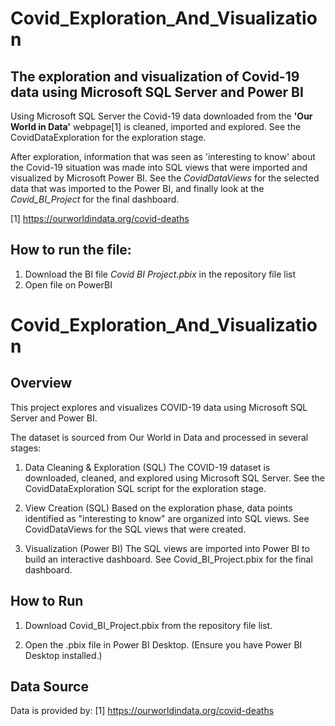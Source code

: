 # Covid_Exploration_And_Visualization

## The exploration and visualization of Covid-19 data using Microsoft SQL Server and Power BI

Using Microsoft SQL Server the Covid-19 data downloaded from the **'Our World in Data'**
webpage[1] is cleaned, imported and explored. See the CovidDataExploration for the exploration stage.

After exploration, information that was seen as 'interesting to know' about the Covid-19
situation was made into SQL views that were imported and visualized by Microsoft Power BI.
See the *CovidDataViews* for the selected data that was imported to the Power BI, and finally
look at the *Covid_BI_Project* for the final dashboard.


[1] https://ourworldindata.org/covid-deaths

## How to run the file:
1. Download the BI file *Covid BI Project.pbix* in the repository file list
2. Open file on PowerBI

# Covid_Exploration_And_Visualization
## Overview

This project explores and visualizes COVID-19 data using Microsoft SQL Server and Power BI.

The dataset is sourced from Our World in Data and processed in several stages:

1. Data Cleaning & Exploration (SQL)
The COVID-19 dataset is downloaded, cleaned, and explored using Microsoft SQL Server.
See the CovidDataExploration SQL script for the exploration stage.

2. View Creation (SQL)
Based on the exploration phase, data points identified as "interesting to know" are organized into SQL views.
See CovidDataViews for the SQL views that were created.

3. Visualization (Power BI)
The SQL views are imported into Power BI to build an interactive dashboard.
See Covid_BI_Project.pbix for the final dashboard.

## How to Run

1. Download Covid_BI_Project.pbix from the repository file list.

2. Open the .pbix file in Power BI Desktop.
(Ensure you have Power BI Desktop installed.)

## Data Source

Data is provided by:
[1] https://ourworldindata.org/covid-deaths

